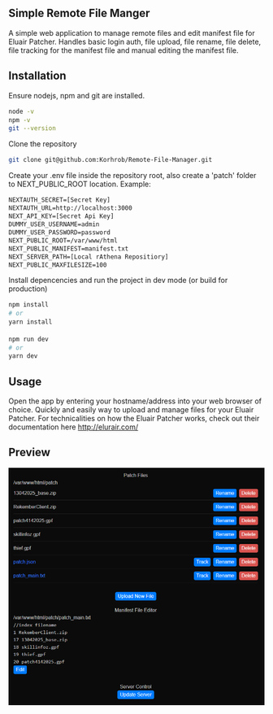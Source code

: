 ## Simple Remote File Manger
A simple web application to manage remote files and edit manifest file for Eluair Patcher.
Handles basic login auth, file upload, file rename, file delete, file tracking for the manifest file and manual editing the manifest file.

## Installation
Ensure nodejs, npm and git are installed.
```bash
node -v
npm -v
git --version
```

Clone the repository
```bash
git clone git@github.com:Korhrob/Remote-File-Manager.git
```

Create your .env file inside the repository root, also create a 'patch' folder to NEXT_PUBLIC_ROOT location. Example:
```.env
NEXTAUTH_SECRET=[Secret Key]
NEXTAUTH_URL=http://localhost:3000
NEXT_API_KEY=[Secret Api Key]
DUMMY_USER_USERNAME=admin
DUMMY_USER_PASSWORD=password
NEXT_PUBLIC_ROOT=/var/www/html
NEXT_PUBLIC_MANIFEST=manifest.txt
NEXT_SERVER_PATH=[Local rAthena Repositiory]
NEXT_PUBLIC_MAXFILESIZE=100
```

Install depencencies and run the project in dev mode (or build for production)
```bash
npm install
# or
yarn install

npm run dev
# or
yarn dev
```

## Usage
Open the app by entering your hostname/address into your web browser of choice.
Quickly and easily way to upload and manage files for your Eluair Patcher.
For technicalities on how the Eluair Patcher works, check out their documentation here http://elurair.com/

## Preview
![Screenshot](./public/screenshot.png)
